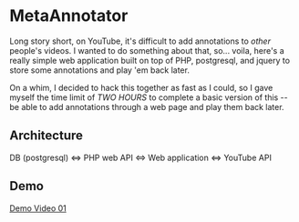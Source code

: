 # MetaAnnotator

Long story short, on YouTube, it's difficult to add annotations to _other_ people's videos. I wanted to do something about that, so... voila, here's a really simple web application built on top of PHP, postgresql, and jquery to store some annotations and play 'em back later.

On a whim, I decided to hack this together as fast as I could, so I gave myself the time limit of *TWO HOURS* to complete a basic version of this -- be able to add annotations through a web page and play them back later.

## Architecture

DB (postgresql) <=> PHP web API <=> Web application <=> YouTube API

## Demo

[Demo Video 01](https://www.youtube.com/watch?v=qU4fCjOyYok)

